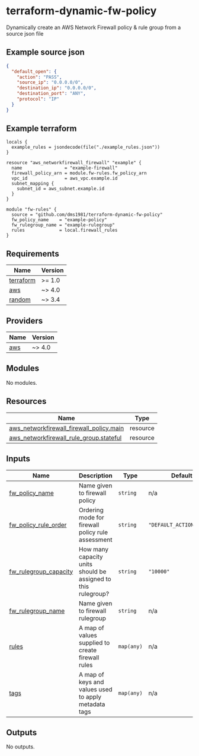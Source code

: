 # terraform-dynamic-fw-policy
Dynamically create an AWS Network Firewall policy &amp; rule group from a source json file

## Example source json
```json
{
  "default_open": {
    "action": "PASS",
    "source_ip": "0.0.0.0/0",
    "destination_ip": "0.0.0.0/0",
    "destination_port": "ANY",
    "protocol": "IP"
  }
}
```

## Example terraform
```hcl
locals {
  example_rules = jsondecode(file("./example_rules.json"))
}

resource "aws_networkfirewall_firewall" "example" {
  name                = "example-firewall"
  firewall_policy_arn = module.fw-rules.fw_policy_arn
  vpc_id              = aws_vpc.example.id
  subnet_mapping {
    subnet_id = aws_subnet.example.id
  }
}

module "fw-rules" {
  source = "github.com/dms1981/terraform-dynamic-fw-policy"
  fw_policy_name    = "example-policy"
  fw_rulegroup_name = "example-rulegroup"
  rules             = local.firewall_rules
}
```

<!-- BEGIN_TF_DOCS -->
## Requirements

| Name | Version |
|------|---------|
| <a name="requirement_terraform"></a> [terraform](#requirement\_terraform) | >= 1.0 |
| <a name="requirement_aws"></a> [aws](#requirement\_aws) | ~> 4.0 |
| <a name="requirement_random"></a> [random](#requirement\_random) | ~> 3.4 |

## Providers

| Name | Version |
|------|---------|
| <a name="provider_aws"></a> [aws](#provider\_aws) | ~> 4.0 |

## Modules

No modules.

## Resources

| Name | Type |
|------|------|
| [aws_networkfirewall_firewall_policy.main](https://registry.terraform.io/providers/hashicorp/aws/latest/docs/resources/networkfirewall_firewall_policy) | resource |
| [aws_networkfirewall_rule_group.stateful](https://registry.terraform.io/providers/hashicorp/aws/latest/docs/resources/networkfirewall_rule_group) | resource |

## Inputs

| Name | Description | Type | Default | Required |
|------|-------------|------|---------|:--------:|
| <a name="input_fw_policy_name"></a> [fw\_policy\_name](#input\_fw\_policy\_name) | Name given to firewall policy | `string` | n/a | yes |
| <a name="input_fw_policy_rule_order"></a> [fw\_policy\_rule\_order](#input\_fw\_policy\_rule\_order) | Ordering mode for firewall policy rule assessment | `string` | `"DEFAULT_ACTION_ORDER"` | no |
| <a name="input_fw_rulegroup_capacity"></a> [fw\_rulegroup\_capacity](#input\_fw\_rulegroup\_capacity) | How many capacity units should be assigned to this rulegroup? | `string` | `"10000"` | no |
| <a name="input_fw_rulegroup_name"></a> [fw\_rulegroup\_name](#input\_fw\_rulegroup\_name) | Name given to firewall rulegroup | `string` | n/a | yes |
| <a name="input_rules"></a> [rules](#input\_rules) | A map of values supplied to create firewall rules | `map(any)` | n/a | yes |
| <a name="input_tags"></a> [tags](#input\_tags) | A map of keys and values used to apply metadata tags | `map(any)` | n/a | yes |

## Outputs

No outputs.
<!-- END_TF_DOCS -->